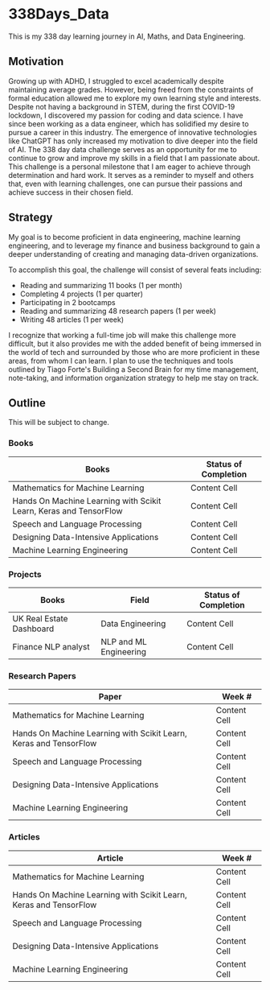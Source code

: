 # 338Days_Data
This is my 338 day learning journey in AI, Maths, and Data Engineering.

## Motivation
Growing up with ADHD, I struggled to excel academically despite maintaining average grades. However, being freed from the constraints of formal education allowed me to explore my own learning style and interests. Despite not having a background in STEM, during the first COVID-19 lockdown, I discovered my passion for coding and data science. I have since been working as a data engineer, which has solidified my desire to pursue a career in this industry. The emergence of innovative technologies like ChatGPT has only increased my motivation to dive deeper into the field of AI. The 338 day data challenge serves as an opportunity for me to continue to grow and improve my skills in a field that I am passionate about. This challenge is a personal milestone that I am eager to achieve through determination and hard work. It serves as a reminder to myself and others that, even with learning challenges, one can pursue their passions and achieve success in their chosen field.


## Strategy
My goal is to become proficient in data engineering, machine learning engineering, and to leverage my finance and business background to gain a deeper understanding of creating and managing data-driven organizations.

To accomplish this goal, the challenge will consist of several feats including:

* Reading and summarizing 11 books (1 per month)
* Completing 4 projects (1 per quarter)
* Participating in 2 bootcamps
* Reading and summarizing 48 research papers (1 per week)
* Writing 48 articles (1 per week)

I recognize that working a full-time job will make this challenge more difficult, but it also provides me with the added benefit of being immersed in the world of tech and surrounded by those who are more proficient in these areas, from whom I can learn. I plan to use the techniques and tools outlined by Tiago Forte's Building a Second Brain for my time management, note-taking, and information organization strategy to help me stay on track.

## Outline
This will be subject to change.

### Books

Books  | Status of Completion
------------- | -------------
Mathematics for Machine Learning  | Content Cell
Hands On Machine Learning with Scikit Learn, Keras and TensorFlow  | Content Cell
Speech and Language Processing | Content Cell
Designing Data-Intensive Applications | Content Cell
Machine Learning Engineering | Content Cell

### Projects

Books  | Field | Status of Completion
------------- | ------------- | -------------
UK Real Estate Dashboard  | Data Engineering | Content Cell
Finance NLP analyst  | NLP and ML Engineering | Content Cell

### Research Papers

Paper  | Week #
------------- | -------------
Mathematics for Machine Learning  | Content Cell
Hands On Machine Learning with Scikit Learn, Keras and TensorFlow  | Content Cell
Speech and Language Processing | Content Cell
Designing Data-Intensive Applications | Content Cell
Machine Learning Engineering | Content Cell

### Articles

Article  | Week # 
------------- | -------------
Mathematics for Machine Learning  | Content Cell
Hands On Machine Learning with Scikit Learn, Keras and TensorFlow  | Content Cell
Speech and Language Processing | Content Cell
Designing Data-Intensive Applications | Content Cell
Machine Learning Engineering | Content Cell



